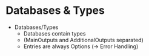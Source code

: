 # Databases & Types

- Databases/Types
    - Databases contain types
    - (MainOutputs and AdditionalOutputs separated)
    - Entries are always Options (-> Error Handling)
